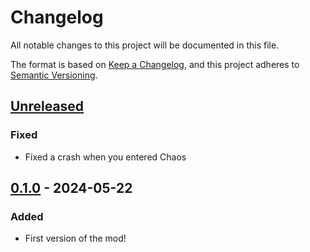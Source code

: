 # Changelog

All notable changes to this project will be documented in this file.

The format is based on [Keep a Changelog](https://keepachangelog.com/en/1.1.0/),
and this project adheres to [Semantic Versioning](https://semver.org/spec/v2.0.0.html).

## [Unreleased]

### Fixed

- Fixed a crash when you entered Chaos

## [0.1.0] - 2024-05-22

### Added

- First version of the mod!

[unreleased]: https://github.com/PonyWarrior/Colorblind/compare/0.1.0...HEAD
[0.1.0]: https://github.com/PonyWarrior/Colorblind/compare/9972b71e22c3add093ab39f394be5b7f37f3f645...0.1.0
